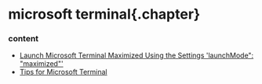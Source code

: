 ﻿
# microsoft terminal{.chapter}

### content

- [Launch Microsoft Terminal Maximized Using the Settings 'launchMode": "maximized"'](launchmode_maximized.md)
- [Tips for Microsoft Terminal](tips.md)
